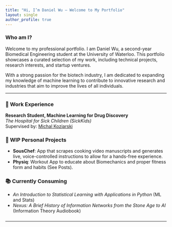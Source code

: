```yaml
---
title: "Hi, I’m Daniel Wu — Welcome to My Portfolio"
layout: single
author_profile: true
---
```

### **Who am I?**
Welcome to my professional portfolio. I am Daniel Wu, a second-year Biomedical Engineering student at the University of Waterloo. This portfolio showcases a curated selection of my work, including technical projects, research interests, and startup ventures. 

With a strong passion for the biotech industry, I am dedicated to expanding my knowledge of machine learning to contribute to innovative research and industries that aim to improve the lives of all individuals.

---

<div style="margin-bottom: 1.5rem;"></div>

### 🔧 Work Experience

**Research Student, Machine Learning for Drug Discovery**  
*The Hospital for Sick Children (SickKids)*  
Supervised by: [Michal Koziarski](https://scholar.google.com/citations?user=hEVRtosAAAAJ&hl=en)

<div style="margin-bottom: 1.5rem;"></div>

### 🚀 WIP Personal Projects
- **SousChef**: App that scrapes cooking video manuscripts and generates live, voice-controlled instructions to allow for a hands-free experience.
- **Physiq**: Workout App to educate about Biomechanics and proper fitness form and habits (See Posts).

<div style="margin-bottom: 1.5rem;"></div>

### 📚 Currently Consuming

- *An Introduction to Statistical Learning with Applications in Python* (ML and Stats)  
- *Nexus: A Brief History of Information Networks from the Stone Age to AI* (Information Theory Audiobook)

<div style="margin-bottom: 1.5rem;"></div>

---

<div style="height: 1rem;"></div>


